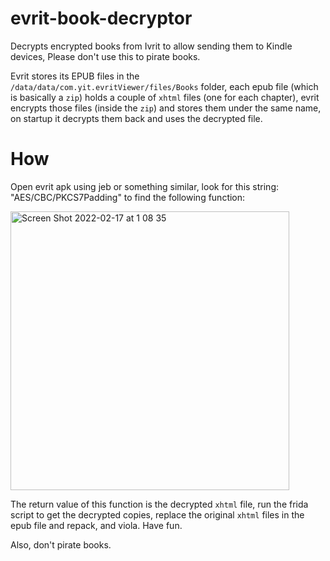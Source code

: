# evrit-book-decryptor
Decrypts encrypted books from Ivrit to allow sending them to Kindle devices, Please don't use this to pirate books.

Evrit stores its EPUB files in the `/data/data/com.yit.evritViewer/files/Books` folder, each epub file (which is basically a `zip`) holds a couple of `xhtml` files (one for each chapter), evrit encrypts those files (inside the `zip`) and stores them under the same name, on startup it decrypts them back and uses the decrypted file.

# How
Open evrit apk using jeb or something similar, look for this string: "AES/CBC/PKCS7Padding" to find the following function:

<img width="446" alt="Screen Shot 2022-02-17 at 1 08 35" src="https://user-images.githubusercontent.com/8081679/154372781-c7705c37-80c8-4219-b6f6-6e5494b21ca4.png">

The return value of this function is the decrypted `xhtml` file, run the frida script to get the decrypted copies, replace the original `xhtml` files in the epub file and repack, and viola.
Have fun.

Also, don't pirate books.
